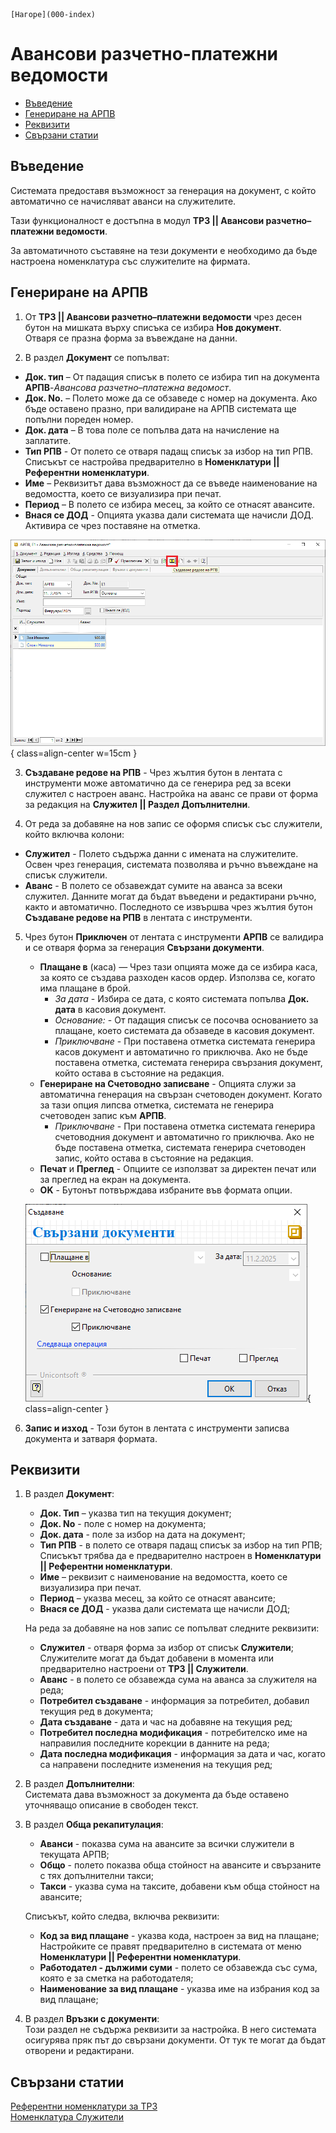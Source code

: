 ```{only} html
[Нагоре](000-index)
```

# Авансови разчетно-платежни ведомости

- [Въведение](https://docs.unicontsoft.com/guide/erp/002-docs/004-payroll-documents/001-adv-payroll-documents.html#id2)  
- [Генериране на АРПВ](https://docs.unicontsoft.com/guide/erp/002-docs/004-payroll-documents/001-adv-payroll-documents.html#id3)  
- [Реквизити](https://docs.unicontsoft.com/guide/erp/002-docs/004-payroll-documents/001-adv-payroll-documents.html#id4)  
- [Свързани статии](https://docs.unicontsoft.com/guide/erp/002-docs/004-payroll-documents/001-adv-payroll-documents.html#id5)

## **Въведение**

Системата предоставя възможност за генерация на документ, с който автоматично се начисляват аванси на служителите. 

Тази функционалност е достъпна в модул **ТРЗ || Авансови разчетно–платежни ведомости**.  

За автоматичното съставяне на тези документи е необходимо да бъде настроена номенклатура със служителите на фирмата.  

## **Генериране на АРПВ**

1) От **ТРЗ || Авансови разчетно–платежни ведомости** чрез десен бутон на мишката върху списъка се избира **Нов документ**.  
Отваря се празна форма за въвеждане на данни.  

2) В раздел **Документ** се попълват:  

 - **Док. тип** – От падащия списък в полето се избира тип на документа **АРПВ**-*Авансова разчетно–платежна ведомост*.    
 - **Док. No.** – Полето може да се обзаведе с номер на документа. Ако бъде оставено празно, при валидиране на АРПВ системата ще попълни пореден номер.  
 - **Док. дата** – В това поле се попълва дата на начисление на заплатите.  
 - **Тип РПВ** - От полето се отваря падащ списък за избор на тип РПВ. Списъкът се настройва предварително в **Номенклатури || Референтни номенклатури**.   
 - **Име** – Реквизитът дава възможност да се въведе наименование на ведомостта, което се визуализира при печат.  
 - **Период** – В полето се избира месец, за който се отнасят авансите.  
 - **Внася се ДОД** - Опцията указва дали системата ще начисли ДОД. Активира се чрез поставяне на отметка.    

 ![](901-adv-payroll-documents1.png){ class=align-center w=15cm }

3) **Създаване редове на РПВ** - Чрез жълтия бутон в лентата с инструменти може автоматично да се генерира ред за всеки служител с настроен аванс. Настройка на аванс се прави от форма за редакция на **Служител || Раздел Допълнителни**.    

4) От реда за добавяне на нов запис се оформя списък със служители, който включва колони:  

- **Служител** - Полето съдържа данни с имената на служителите. Освен чрез генерация, системата позволява и ръчно въвеждане на списък служители.  
- **Аванс** - В полето се обзавеждат сумите на аванса за всеки служител. Данните могат да бъдат въведени и редактирани ръчно, както и автоматично. Последното се извършва чрез жълтия бутон **Създаване редове на РПВ** в лентата с инструменти.  

5) Чрез бутон **Приключен** от лентата с инструменти **АРПВ** се валидира и се отваря форма за генерация **Свързани документи**.  
    - **Плащане в** (каса) — Чрез тази опцията може да се избира каса, за която се създава разходен касов ордер. Използва се, когато има плащане в брой.    
        - *За дата* - Избира се дата, с която системата попълва **Док. дата** в касовия документ. 
        - *Основание:* - От падащия списък се посочва основанието за плащане, което системата да обзаведе в касовия документ.
        - *Приключване* - При поставена отметка системата генерира касов документ и автоматично го приключва. Ако не бъде поставена отметка, системата генерира свързания документ, който остава в състояние на редакция.  
    - **Генериране на Счетоводно записване** - Опцията служи за автоматична генерация на свързан счетоводен документ. Когато за тази опция липсва отметка, системата не генерира счетоводен запис към **АРПВ**.  
        - *Приключване* - При поставена отметка системата генерира счетоводния документ и автоматично го приключва. Ако не бъде поставена отметка, системата генерира счетоводен запис, който остава в състояние на редакция. 
    - **Печат** и **Преглед** - Опциите се използват за директен печат или за преглед на екран на документа.     
    - **OK** - Бутонът потвърждава избраните във формата опции.  

     ![](901-adv-payroll-documents2.png){ class=align-center }

6) **Запис и изход** - Този бутон в лентата с инструменти записва документа и затваря формата.  

## **Реквизити**

1) В раздел **Документ**:  
   - **Док. Тип** – указва тип на текущия документ;    
   - **Док. No** - поле с номер на документа;   
   - **Док. дата** - поле за избор на дата на документ;  
   - **Тип РПВ** - в полето се отваря падащ списък за избор на тип РПВ;  
   Списъкът трябва да е предварително настроен в **Номенклатури || Референтни номенклатури**.   
   - **Име** – реквизит с наименование на ведомостта, което се визуализира при печат.  
   - **Период** – указва месец, за който се отнасят авансите;    
   - **Внася се ДОД** - указва дали системата ще начисли ДОД;  

   На реда за добавяне на нов запис се попълват следните реквизити:  
   - **Служител** - отваря форма за избор от списък **Служители**;  
   Служителите могат да бъдат добавени в момента или предварително настроени от **ТРЗ || Служители**.   
   - **Аванс** - в полето се обзавежда сума на аванса за служителя на реда;  
   - **Потребител създаване** - информация за потребител, добавил текущия ред в документа;  
   - **Дата създаване** - дата и час на добавяне на текущия ред;  
   - **Потребител последна модификация** - потребителско име на направилия последните корекции в данните на реда;  
   - **Дата последна модификация** - информация за дата и час, когато са направени последните изменения на текущия ред;  

2) В раздел **Допълнителни**:  
   Системата дава възможност за документа да бъде оставено уточняващо описание в свободен текст.  

3) В раздел **Обща рекапитулация**:  
   - **Аванси** - показва сума на авансите за всички служители в текущата АРПВ;  
   - **Общо** - полето показва обща стойност на авансите и свързаните с тях допълнителни такси;  
   - **Такси** - указва сума на таксите, добавени към обща стойност на авансите;  

   Списъкът, който следва, включва реквизити:  
   - **Код за вид плащане** - указва кода, настроен за вид на плащане;  
   Настройките се правят предварително в системата от меню **Номенклатури || Референтни номенклатури**.  
   - **Работодател - дължими суми** - полето се обзавежда със сума, която е за сметка на работодателя;  
   - **Наименование за вид плащане** - указва име на избрания код за вид плащане;  

4) В раздел **Връзки с документи**:  
   Този раздел не съдържа реквизити за настройка. В него системата осигурява пряк път до свързани документи. От тук те могат да бъдат отворени и редактирани.  


## **Свързани статии**

[Референтни номенклатури за ТРЗ](https://docs.unicontsoft.com/guide/erp/001-ref/003-payroll/001-payroll-settings.html)  
[Номенклатура Служители](https://docs.unicontsoft.com/guide/erp/001-ref/003-payroll/002-employees.html)  
